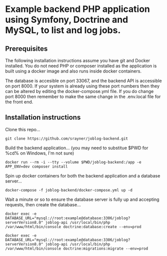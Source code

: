 # Example backend PHP application using Symfony, Doctrine and MySQL, to list and log jobs.

## Prerequisites

The following installation instructions assume you have git and Docker installed. You do not need PHP or composer installed as the
application is built using a docker image and also runs inside docker containers.

The database is accesible on port 33067, and the backend API is accessible on port 8000. If your system is already using these port numbers then
they can be altered by editing the docker-compose.yml file. If you do change port 8000 then remember to make the same change in the .env.local
file for the front end.

## Installation instructions

Clone this repo...

    git clone https://github.com/srayner/joblog-backend.git
    
Build the backend application... (you may need to substitue $PWD for %cd% on Windows, I'm not sure)

    docker run --rm -i --tty --volume $PWD/joblog-backend:/app -e APP_ENV=dev composer install

Spin up docker containers for both the backend application and a database server...

    docker-compose -f joblog-backend/docker-compose.yml up -d
    
Wait a minute or so to ensure the database server is fully up and accepting requests, then create the database...

    docker exec -e DATABASE_URL="mysql://root:example@database:3306/joblog?serverVersion8.0" joblog-api /usr/local/bin/php /var/www/html/bin/console doctrine:database:create --env=prod
    
    docker exec -e DATABASE_URL="mysql://root:example@database:3306/joblog?serverVersion8.0" joblog-api /usr/local/bin/php /var/www/html/bin/console doctrine:migrations:migrate --env=prod

